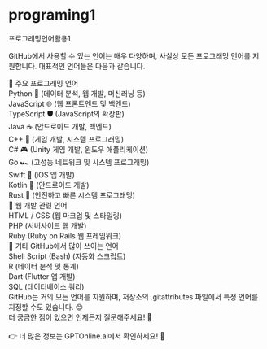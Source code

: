 # programing1
프로그래밍언어활용1



GitHub에서 사용할 수 있는 언어는 매우 다양하며, 사실상 모든 프로그래밍 언어를 지원합니다. 대표적인 언어들은 다음과 같습니다.

🔹 주요 프로그래밍 언어<br>
Python 🐍 (데이터 분석, 웹 개발, 머신러닝 등)<br>
JavaScript 🌐 (웹 프론트엔드 및 백엔드)<br>
TypeScript 🛡️ (JavaScript의 확장판)<br>
Java ☕ (안드로이드 개발, 백엔드)<br>
C++ 🚀 (게임 개발, 시스템 프로그래밍)<br>
C# 🎮 (Unity 게임 개발, 윈도우 애플리케이션)<br>
Go 🏎️ (고성능 네트워크 및 시스템 프로그래밍)<br>
Swift 🍏 (iOS 앱 개발)<br>
Kotlin 📱 (안드로이드 개발)<br>
Rust 🦀 (안전하고 빠른 시스템 프로그래밍)<br>
🔹 웹 개발 관련 언어<br>
HTML / CSS (웹 마크업 및 스타일링)<br>
PHP (서버사이드 웹 개발)<br>
Ruby (Ruby on Rails 웹 프레임워크)<br>
🔹 기타 GitHub에서 많이 쓰이는 언어<br>
Shell Script (Bash) (자동화 스크립트)<br>
R (데이터 분석 및 통계)<br>
Dart (Flutter 앱 개발)<br>
SQL (데이터베이스 쿼리)<br>
GitHub는 거의 모든 언어를 지원하며, 저장소의 .gitattributes 파일에서 특정 언어를 지정할 수도 있습니다. 😊<br>
더 궁금한 점이 있으면 언제든지 질문해주세요! 🚀<br>
<br>
👉 더 많은 정보는 GPTOnline.ai에서 확인하세요! 🚀<br>

